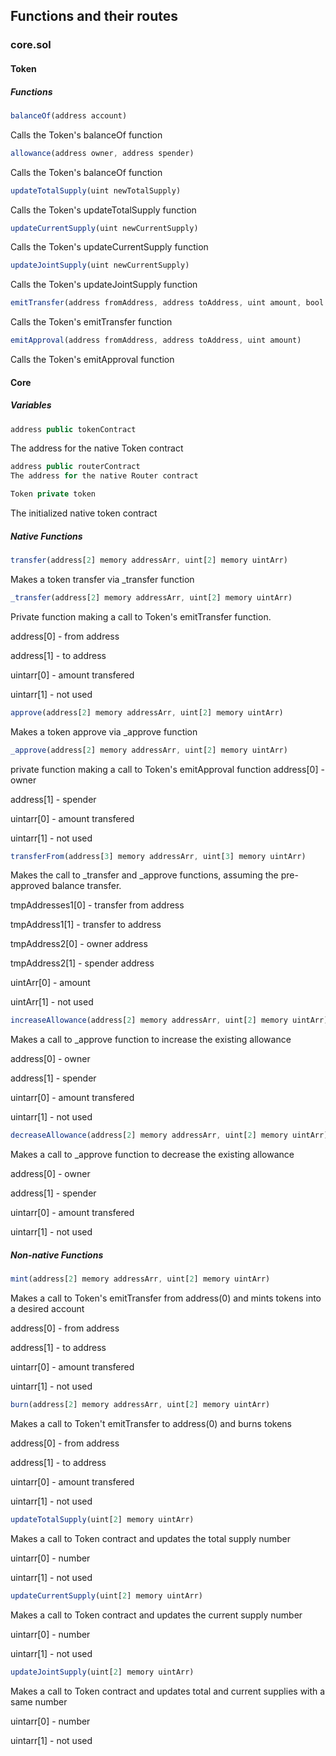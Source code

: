 ## Functions and their routes

### core.sol

#### Token

##### Functions

```js
balanceOf(address account)
```
Calls the Token's balanceOf function


```js
allowance(address owner, address spender)
```
Calls the Token's balanceOf function


```js
updateTotalSupply(uint newTotalSupply)
```
Calls the Token's updateTotalSupply function


```js
updateCurrentSupply(uint newCurrentSupply)
```
Calls the Token's updateCurrentSupply function


```js
updateJointSupply(uint newCurrentSupply)
```
Calls the Token's updateJointSupply function



```js
emitTransfer(address fromAddress, address toAddress, uint amount, bool affectTotalSupply)
```
Calls the Token's emitTransfer function


```js
emitApproval(address fromAddress, address toAddress, uint amount)
```
Calls the Token's emitApproval function

#### Core
##### Variables
```js
address public tokenContract
```
The address for the native Token contract


```js
address public routerContract
The address for the native Router contract
```

```js
Token private token
```
The initialized native token contract

##### Native Functions

```js
transfer(address[2] memory addressArr, uint[2] memory uintArr)
```
Makes a token transfer via _transfer function


```js
_transfer(address[2] memory addressArr, uint[2] memory uintArr)
```
Private function making a call to Token's emitTransfer function.

address[0] - from address

address[1] - to address

uintarr[0] - amount transfered

uintarr[1] - not used


```js
approve(address[2] memory addressArr, uint[2] memory uintArr)
```
Makes a token approve via _approve function


```js
_approve(address[2] memory addressArr, uint[2] memory uintArr)
```
private function making a call to Token's emitApproval function
address[0] - owner

address[1] - spender

uintarr[0] - amount transfered

uintarr[1] - not used


```js
transferFrom(address[3] memory addressArr, uint[3] memory uintArr)
```
Makes the call to _transfer and _approve functions, assuming the pre-approved balance transfer.

tmpAddresses1[0] - transfer from address

tmpAddress1[1] - transfer to address

tmpAddress2[0] - owner address

tmpAddress2[1] - spender address

uintArr[0] - amount

uintArr[1] - not used




```js
increaseAllowance(address[2] memory addressArr, uint[2] memory uintArr)
```
Makes a call to _approve function to increase the existing allowance

address[0] - owner

address[1] - spender

uintarr[0] - amount transfered

uintarr[1] - not used


```js
decreaseAllowance(address[2] memory addressArr, uint[2] memory uintArr)
```

Makes a call to _approve function to decrease the existing allowance

address[0] - owner

address[1] - spender

uintarr[0] - amount transfered

uintarr[1] - not used

##### Non-native Functions


```js
mint(address[2] memory addressArr, uint[2] memory uintArr)
```
Makes a call to Token's emitTransfer from address(0) and mints tokens into a desired account

address[0] - from address

address[1] - to address

uintarr[0] - amount transfered

uintarr[1] - not used


```js
burn(address[2] memory addressArr, uint[2] memory uintArr)
```
Makes a call to Token't emitTransfer to address(0) and burns tokens

address[0] - from address

address[1] - to address

uintarr[0] - amount transfered

uintarr[1] - not used

```js
updateTotalSupply(uint[2] memory uintArr)
```
Makes a call to Token contract and updates the total supply number

uintarr[0] - number

uintarr[1] - not used

```js
updateCurrentSupply(uint[2] memory uintArr)
```
Makes a call to Token contract and updates the current supply number

uintarr[0] - number

uintarr[1] - not used


```js
updateJointSupply(uint[2] memory uintArr)
```
Makes a call to Token contract and updates total and current supplies with a same number

uintarr[0] - number

uintarr[1] - not used
